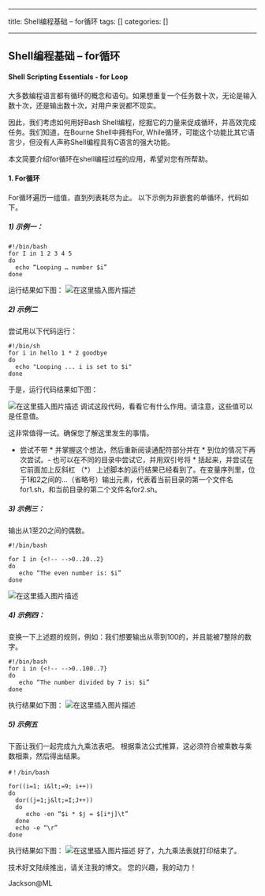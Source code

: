
--- 
title:  Shell编程基础 – for循环 
tags: []
categories: [] 

---
## Shell编程基础 – for循环

#### Shell Scripting Essentials - for Loop

大多数编程语言都有循环的概念和语句。如果想重复一个任务数十次，无论是输入数十次，还是输出数十次，对用户来说都不现实。

因此，我们考虑如何用好Bash Shell编程，挖掘它的力量来促成循环，并高效完成任务。我们知道，在Bourne Shell中拥有For, While循环，可能这个功能比其它语言少，但没有人声称Shell编程具有C语言的强大功能。

本文简要介绍for循环在shell编程过程的应用，希望对您有所帮助。

#### 1. For循环

For循环遍历一组值，直到列表耗尽为止。 以下示例为非嵌套的单循环，代码如下。

##### 1) 示例一：

```
#!/bin/bash
for I in 1 2 3 4 5
do 
  echo “Looping … number $i”
done

```

运行结果如下图： <img src="https://img-blog.csdnimg.cn/direct/638084a7ad2046eab5ef6baba2916145.png" alt="在这里插入图片描述">

##### 2) 示例二

尝试用以下代码运行：

```
#!/bin/sh
for i in hello 1 * 2 goodbye 
do
  echo "Looping ... i is set to $i"
done

```

于是，运行代码结果如下图：

<img src="https://img-blog.csdnimg.cn/direct/7bffebc277b747fba86f7c946ad5a025.png" alt="在这里插入图片描述"> 调试这段代码，看看它有什么作用。请注意，这些值可以是任意值。

这非常值得一试。确保您了解这里发生的事情。
- 尝试不带 * 并掌握这个想法，然后重新阅读通配符部分并在 * 到位的情况下再次尝试。- 也可以在不同的目录中尝试它，并用双引号将 * 括起来，并尝试在它前面加上反斜杠 （*）
上述脚本的运行结果已经看到了。在变量序列里，位于1和2之间的…（省略号）输出元素，代表着当前目录的第一个文件名for1.sh，和当前目录的第二个文件名for2.sh。

##### 3) 示例三：

输出从1至20之间的偶数。

```
#!/bin/bash

for I in {<!-- -->0..20..2}
do
   echo “The even number is: $i”
done

```

<img src="https://img-blog.csdnimg.cn/direct/21bfd180df9a42d9b24fbeb86d69989e.png" alt="在这里插入图片描述">

##### 4) 示例四：

变换一下上述题的规则，例如：我们想要输出从零到100的，并且能被7整除的数字。

```
#!/bin/bash
for i in {<!-- -->0..100..7}
do 
   echo “The number divided by 7 is: $i”
done

```

执行结果如下图： <img src="https://img-blog.csdnimg.cn/direct/8768934597de48abba43b9bd8b8713b0.png" alt="在这里插入图片描述">

##### 5) 示例五

下面让我们一起完成九九乘法表吧。 根据乘法公式推算，这必须符合被乘数与乘数相乘，然后得出结果。

```
#！/bin/bash

for((i=1; i&lt;=9; i++))
do
  dor((j=1;j&lt;=I;J++))
  do 
     echo -en “$i * $j = $[i*j]\t”
  done
  echo -e “\r”
done

```

执行结果如下图： <img src="https://img-blog.csdnimg.cn/direct/e1dea0710d4a4b9a8b6642c96d191b00.png" alt="在这里插入图片描述"> 好了，九九乘法表就打印结束了。

技术好文陆续推出，请关注我的博文。 您的兴趣，我的动力！

Jackson@ML
